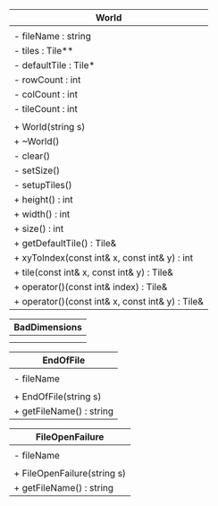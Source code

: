| World                                            |
| -------------------------------------------------|
|                                                  |
| - fileName : string                              |
| - tiles : Tile**                                 |
| - defaultTile : Tile*                            |
| - rowCount : int                                 |
| - colCount : int                                 |
| - tileCount : int                                |
|                                                  |
| + World(string s)                                |
| + ~World()                                       |
| - clear()                                        |
| - setSize()                                      |
| - setupTiles()                                   |
| + height() : int                                 |
| + width() : int                                  |
| + size() : int                                   |
| + getDefaultTile() : Tile&                       |
| + xyToIndex(const int& x, const int& y) : int    |
| + tile(const int& x, const int& y) : Tile&       |
| + operator()(const int& index) : Tile&           |
| + operator()(const int& x, const int& y) : Tile& |

| BadDimensions |
| ------------- |
|               |
|               |

| EndOfFile                |
| ------------------------ |
|                          |
| - fileName               |
|                          |
| + EndOfFile(string s)    |
| + getFileName() : string |

| FileOpenFailure             |
| --------------------------- |
|                             |
| - fileName                  |
|                             |
| + FileOpenFailure(string s) |
| + getFileName() : string    |